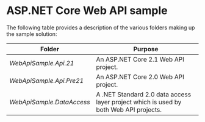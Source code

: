# ASP.NET Core Web API sample

The following table provides a description of the various folders making up the sample solution:

|              Folder              |                                        Purpose                                        |
|----------------------------------|---------------------------------------------------------------------------------------|
|   <em>WebApiSample.Api.21</em>   |                         An ASP.NET Core 2.1 Web API project.                          |
| <em>WebApiSample.Api.Pre21</em>  |                         An ASP.NET Core 2.0 Web API project.                          |
| <em>WebApiSample.DataAccess</em> | A .NET Standard 2.0 data access layer project which is used by both Web API projects. |
